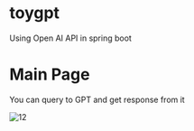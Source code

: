 # toygpt
Using Open AI API in spring boot

# Main Page
You can query to GPT and get response from it

![12](https://github.com/Anak-2/toygpt/assets/83941092/7a4379c6-4602-4820-ac38-f3e5431d4ca9)
